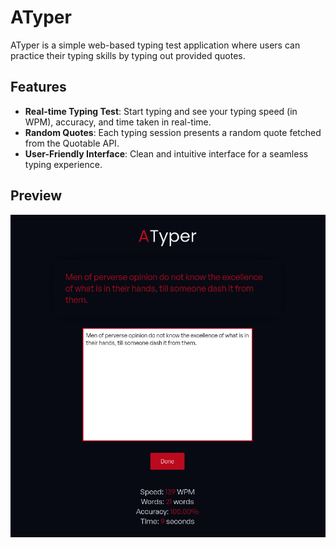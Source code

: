 # ATyper

ATyper is a simple web-based typing test application where users can practice their typing skills by typing out provided quotes.

## Features

- **Real-time Typing Test**: Start typing and see your typing speed (in WPM), accuracy, and time taken in real-time.
- **Random Quotes**: Each typing session presents a random quote fetched from the Quotable API.
- **User-Friendly Interface**: Clean and intuitive interface for a seamless typing experience.

## Preview

![ATyper Preview](public/previews/preview.png)
